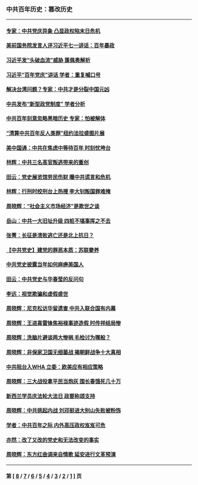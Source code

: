 ### 中共百年历史：篡改历史
---
#### [专家：中共党庆异象 凸显政权陷末日危机](../../pages/nf1176115/n13067084.md?07230430) 
#### [美前国务院发言人评习近平七一讲话：百年暴政](../../pages/nf1176115/n13066986.md?07230430) 
#### [习近平发“头破血流”威胁 蓬佩奥解析](../../pages/nf1176115/n13063604.md?07230430) 
#### [习近平“百年党庆”讲话 学者：重复喊口号](../../pages/nf1176115/n13061411.md?07230430) 
#### [解决台湾问题？专家：中共才是分裂中国元凶](../../pages/nf1176115/n13060811.md?07230430) 
#### [中共发布“新型政党制度” 学者分析](../../pages/nf1176115/n13056354.md?07230430) 
#### [中共百年刻意忽略黑暗历史 专家：怕被解体](../../pages/nf1176115/n13056056.md?07230430) 
#### [“清算中共百年反人类罪”纽约法拉盛图片展](../../pages/nf1176115/n13052220.md?07230430) 
#### [美中国通：中共在焦虑中等待百年 时刻忧垮台](../../pages/nf1176115/n13048820.md?07230430) 
#### [林辉：中共三名高官叛逃带来的重创](../../pages/nf1176115/n13035206.md?07230430) 
#### [田云：党史展览馆劳民伤财 曝中共谎言和危机](../../pages/nf1176115/n13033900.md?07230430) 
#### [林辉：行刑时绞刑台上热搜 李大钊叛国罪难掩](../../pages/nf1176115/n13031965.md?07230430) 
#### [周晓辉：“社会主义市场经济”是欺世之谈](../../pages/nf1176115/n13024090.md?07230430) 
#### [岳山：中共一大旧址升级 四桩不堪事挥之不去](../../pages/nf1176115/n13021697.md?07230430) 
#### [张菁：长征是溃败逃亡还是北上抗日？](../../pages/nf1176115/n13020585.md?07230430) 
#### [【中共党史】建党的罪恶本质：苏联豢养](../../pages/nf1176115/n13011888.md?07230430) 
#### [中共党史披露当年如何麻痹美国人](../../pages/nf1176115/n12966400.md?07230430) 
#### [田云：中共党史与华春莹的反问句](../../pages/nf1176115/n12765178.md?07230430) 
#### [李远：视觉欺骗和虚假盛世](../../pages/nf1176115/n12993376.md?07230430) 
#### [周晓辉：尼克松访华留遗害 中共入联合国有内幕](../../pages/nf1176115/n12991422.md?07230430) 
#### [周晓辉：王进喜雷锋焦裕禄事迹造假 时传祥结局惨](../../pages/nf1176115/n12985497.md?07230430) 
#### [周晓辉：洗脑片避谈两大惨祸 毛检讨为哪般？](../../pages/nf1176115/n12971285.md?07230430) 
#### [周晓辉：非保家卫国无细菌战 揭朝鲜战争十大真相](../../pages/nf1176115/n12954161.md?07230430) 
#### [中共阻台入WHA 立委：欧美应有相应策略](../../pages/nf1176115/n12939343.md?07230430) 
#### [周晓辉：三大战役拿平民当炮灰 围长春饿死几十万](../../pages/nf1176115/n12934921.md?07230430) 
#### [新西兰学员庆法轮大法日 政要称颂支持](../../pages/nf1176115/n12932715.md?07230430) 
#### [周晓辉：中共挑起内战 刘邓挺进大别山失败被粉饰](../../pages/nf1176115/n12929004.md?07230430) 
#### [学者：中共百年之际 内外高压政权岌岌可危](../../pages/nf1176115/n12925426.md?07230430) 
#### [亦然：改了又改的党史和无法改变的事实](../../pages/nf1176115/n12919443.md?07230430) 
#### [周晓辉：东方红曲调来自情歌 延安进行文革预演](../../pages/nf1176115/n12914429.md?07230430) 

---
#### 第 [ [8](./8.md?07230430) / [7](./7.md?07230430) / [6](./6.md?07230430) / [5](./5.md?07230430) / [4](./4.md?07230430) / [3](./3.md?07230430) / [2](./2.md?07230430) / [1](./1.md?07230430) ] 页
